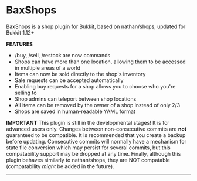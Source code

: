 BaxShops
=========

BaxShops is a shop plugin for Bukkit, based on nathan/shops, updated for Bukkit 1.12+

**FEATURES**
* /buy, /sell, /restock are now commands
* Shops can have more than one location, allowing them to be accessed in multiple areas of a world
* Items can now be sold directly to the shop's inventory
* Sale requests can be accepted automatically
* Enabling buy requests for a shop allows you to choose who you're selling to
* Shop admins can teleport between shop locations
* All items can be removed by the owner of a shop instead of only 2/3
* Shops are saved in human-readable YAML format

**IMPORTANT**
This plugin is still in the developmental stages! It is for advanced users only. Changes between non-consecutive commits are **not** guaranteed to be compatible. It is recommended that you create a backup before updating. Consecutive commits will normally have a mechanism for state file conversion which may persist for several commits, but this compatability support may be dropped at any time. Finally, although this plugin behaves similarly to nathan/shops, they are NOT compatable (compatability *might* be added in the future).

---
